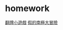 # homework
[翻牌小遊戲](https://leo271013.github.io/homework/%E7%BF%BB%E7%89%8C.html)
[假的南極大冒險](https://leo271013.github.io/homework/%E5%81%87%E7%9A%84%E5%8D%97%E6%A5%B5%E5%A4%A7%E5%86%92%E9%9A%AA.html)
